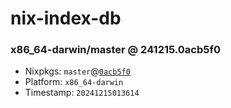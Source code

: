 # nix-index-db
### x86_64-darwin/master @ 241215.0acb5f0
- Nixpkgs: `master`@[`0acb5f0`](https://github.com/NixOS/nixpkgs/commit/0acb5f0924d1cf0af70b0f9f518be2bee98c7e54)
- Platform: `x86_64-darwin`
- Timestamp: `20241215013614`
